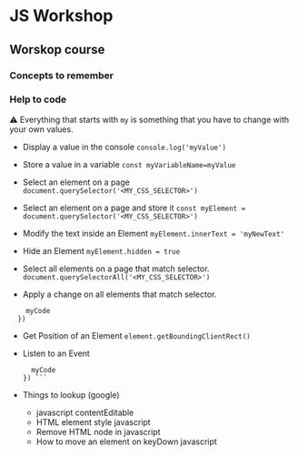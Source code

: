 # JS Workshop

## Worskop course

### Concepts to remember

### Help to code

⚠️ Everything that starts with `my` is something that you have to change with your own values.

- Display a value in the console
```console.log('myValue')```

- Store a value in a variable
```const myVariableName=myValue```

- Select an element on a page
  ```document.querySelector('<MY_CSS_SELECTOR>')```

- Select an element on a page and store it
  ```const myElement = document.querySelector('<MY_CSS_SELECTOR>')```

- Modify the text inside an Element
  ```myElement.innerText = 'myNewText'```

- Hide an Element
  ```myElement.hidden = true```

- Select all elements on a page that match selector.
  ```document.querySelectorAll('<MY_CSS_SELECTOR>')```

- Apply a change on all elements that match selector.
```document.querySelectorAll('<MY_CSS_SELECTOR>').forEach(element => {
    myCode
  })
  ```
- Get Position of an Element
```element.getBoundingClientRect()```

- Listen to an Event
  ``` element.addEventListener('MyEvent', (e) => {
    myCode
  }) ```

- Things to lookup (google)
  - javascript contentEditable
  - HTML element style javascript
  - Remove HTML node in javascript
  - How to move an element on keyDown javascript

